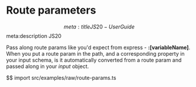 # Route parameters
$$ meta:title JS20 - User Guide
$$ meta:description JS20

Pass along route params like you'd expect from express - **:[variableName]**. When you put a route param in the path, and a corresponding property in your input schema, is it automatically converted from a route param and passed along in your *input* object.

$$ import src/examples/raw/route-params.ts

